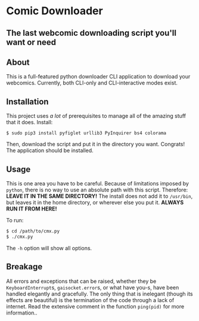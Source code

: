 # Comic Downloader
## The last webcomic downloading script you'll want or need

## About
This is a full-featured python downloader CLI application to download your webcomics. Currently, both CLI-only and CLI-interactive modes exist.

## Installation
This project uses _a lot_ of prerequisites to manage all of the amazing stuff that it does. Install:
```
$ sudo pip3 install pyfiglet urllib3 PyInquirer bs4 colorama
```
Then, download the script and put it in the directory you want.
Congrats! The application should be installed.
## Usage
This is one area you have to be careful. Because of limitations imposed by `python`, there is no way to use an absolute path with this script. Therefore: __LEAVE IT IN THE SAME DIRECTORY!__ The install does not add it to `/usr/bin`, but leaves it in the home directory, or wherever else you put it. __ALWAYS RUN IT FROM HERE!__

To run:
```sh
$ cd /path/to/cmx.py
$ ./cmx.py
```
The `-h` option will show all options.

## Breakage
All errors and exceptions that can be raised, whether they be `KeyboardInterrupt`s, `gaisocket.error`s, or what have you-s, have been handled elegantly and gracefully. 
The only thing that is inelegant (though its effects are beautiful) is the termination of the code through a lack of internet. Read the extensive comment in the function `ping(pid)` for more information..
